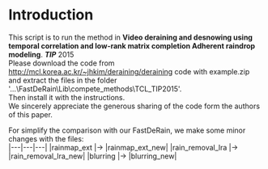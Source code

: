 # Introduction
This script is to run the method in **Video deraining and desnowing using temporal correlation and low-rank matrix completion Adherent raindrop
modeling**. ***TIP*** 2015 \
Please download the code from http://mcl.korea.ac.kr/~jhkim/deraining/deraining code with example.zip\
and extract the files in the folder '...\FastDeRain\Lib\compete_methods\TCL_TIP2015'.\
Then install it with the instructions. \
We sincerely appreciate the generous sharing of the code form the authors of this paper.

For simplify the comparison with our FastDeRain, we make some minor changes with the files:\
|---|---|---|
|rainmap_ext      |-> |rainmap_ext_new|
|rain_removal_lra |-> |rain_removal_lra_new|
|blurring         |-> |blurring_new|
